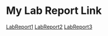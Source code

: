 # My Lab Report Link
[LabReport1](LabReport1/LabReport1.md)
[LabReport2](LabReport2/LabReport2.md)
[LabReport3](LabReport3/LabReport3.md)